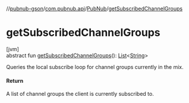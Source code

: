 //[pubnub-gson](../../../index.md)/[com.pubnub.api](../index.md)/[PubNub](index.md)/[getSubscribedChannelGroups](get-subscribed-channel-groups.md)

# getSubscribedChannelGroups

[jvm]\
abstract fun [getSubscribedChannelGroups](get-subscribed-channel-groups.md)(): [List](https://kotlinlang.org/api/latest/jvm/stdlib/kotlin.collections/-list/index.html)&lt;[String](https://kotlinlang.org/api/latest/jvm/stdlib/kotlin/-string/index.html)&gt;

Queries the local subscribe loop for channel groups currently in the mix.

#### Return

A list of channel groups the client is currently subscribed to.
